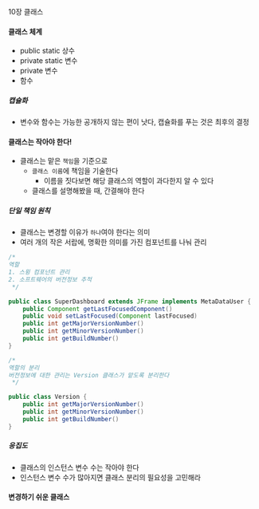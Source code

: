 10장 클래스

#### 클래스 체계
* public static 상수
* private static 변수
* private 변수
* 함수

##### *캡슐화*
* 변수와 함수는 가능한 공개하지 않는 편이 낫다, 캡슐화를 푸는 것은 최후의 결정

#### 클래스는 작아야 한다!
* 클래스는 맡은 `책임`을 기준으로
    * `클래스 이름`에 책임을 기술한다
        * 이름을 짓다보면 해당 클래스의 역할이 과다한지 알 수 있다
    * 클래스를 설명해봤을 때, 간결해야 한다

##### *단일 책임 원칙*
* 클래스는 변경할 이유가 `하나`여야 한다는 의미
* 여러 개의 작은 서랍에, 명확한 의미를 가진 컴포넌트를 나눠 관리

```java
/*
역할
1. 스윙 컴포넌트 관리
2. 소프트웨어의 버전정보 추적
 */

public class SuperDashboard extends JFrame implements MetaDataUser {
	public Component getLastFocusedComponent()
	public void setLastFocused(Component lastFocused)
	public int getMajorVersionNumber()
	public int getMinorVersionNumber()
	public int getBuildNumber() 
}
```

```java
/*
역할의 분리
버전정보에 대한 관리는 Version 클래스가 맡도록 분리한다
 */

public class Version {
	public int getMajorVersionNumber() 
	public int getMinorVersionNumber() 
	public int getBuildNumber()
}
```


##### *응집도*
* 클래스의 인스턴스 변수 수는 작아야 한다
* 인스턴스 변수 수가 많아지면 클래스 분리의 필요성을 고민해라

#### 변경하기 쉬운 클래스

